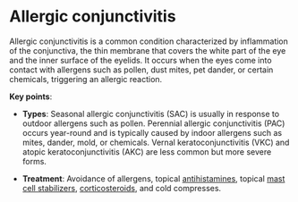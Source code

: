 <!--
source: gpt-3 + jph editing
tags: conditions
-->

# Allergic conjunctivitis

Allergic conjunctivitis is a common condition characterized by inflammation of the conjunctiva, the thin membrane that covers the white part of the eye and the inner surface of the eyelids. It occurs when the eyes come into contact with allergens such as pollen, dust mites, pet dander, or certain chemicals, triggering an allergic reaction.

**Key points**:

* **Types**: Seasonal allergic conjunctivitis (SAC) is usually in response to outdoor allergens such as pollen. Perennial allergic conjunctivitis (PAC) occurs year-round and is typically caused by indoor allergens such as mites, dander, mold, or chemicals. Vernal keratoconjunctivitis (VKC) and atopic keratoconjunctivitis (AKC) are less common but more severe forms.

* **Treatment**: Avoidance of allergens, topical [antihistamines](../antihistamines/), topical [mast cell stabilizers](../mast-cell-stabilizers/), [corticosteroids](../corticosteroids/), and cold compresses.
